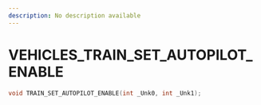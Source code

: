 ```yaml
---
description: No description available 
---
```


# VEHICLES\_TRAIN_SET_AUTOPILOT_ENABLE

```cpp
void TRAIN_SET_AUTOPILOT_ENABLE(int _Unk0, int _Unk1);
```